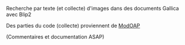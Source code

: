Recherche par texte (et collecte) d'images dans des documents Gallica avec Blip2 

Des parties du code (collecte) proviennent de [ModOAP](https://github.com/MODOAP/Telechargement-documents-Gallica)

(Commentaires et documentation ASAP)
